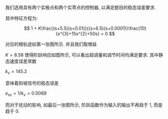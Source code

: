 我们选用具有两个实极点和两个实零点的控制器, 以满足题目的稳态误差要求.

其中特征方程为:

$$
1 + K\frac{(s+5.5)(s+0.01)}{(s+6.5)(s+0.0001)}\frac{10}{s^{3}+15s^{2}+50s} = 0
$$

对应的根轨迹如第一张图所示. 并且我们取增益

$K=8.58$ 使得阶跃响应如图所示, 可以看出超调量和调节时间均满足要求. 其中静态速度误差常数

$k_v = 145.2$

意味着斜坡信号的稳态误差

$e_{ss} = 1 / k_v = 0.0069$

而对于扰动的影响, 如最后一张图所示, 阶跃函数作为输入的输出不再趋于 1, 而是趋于 0.